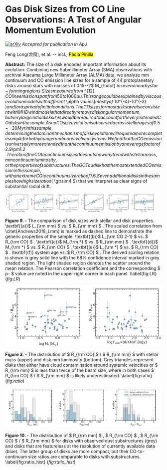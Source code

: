 <div class="macros" style="visibility:hidden;">
$\newcommand{\ensuremath}{}$
$\newcommand{\xspace}{}$
$\newcommand{\object}[1]{\texttt{#1}}$
$\newcommand{\farcs}{{.}''}$
$\newcommand{\farcm}{{.}'}$
$\newcommand{\arcsec}{''}$
$\newcommand{\arcmin}{'}$
$\newcommand{\vdag}{(v)^\dagger}$
$\newcommand$
$\newcommand$
$\newcommand{\feng}[1]$
$\newcommand{\oi}{[O {\scriptsize I}]}$</div>

# Gas Disk Sizes from CO Line Observations: A Test of Angular Momentum Evolution

<div id="comments">

 [![arXiv](https://img.shields.io/badge/arXiv-2203.16735-b31b1b.svg)](https://arxiv.org/abs/2203.16735) _Accepted for publication in ApJ_

</div>

<div id="authors">
Feng Long(龙凤), et al. -- incl., <mark>Paola Pinilla</mark> 
</div>

<div id="abstract">

 **Abstract:** The size of a disk encodes important information about its evolution. Combining new Submillimeter Array (SMA) observations with archival Atacama Large Millimeter Array (ALMA) data, we analyze mm continuum and CO emission line sizes for a sample of 44 protoplanetary disks around stars with masses of 0.15--2$ M_{\odot} $in several nearby star-forming regions.Sizes measured from$ ^{12} $CO line emission span from 50 to 1000 au. This range could be explained by viscous evolution models with different$ \alpha $values (mostly of$ 10^{-4}-10^{-3} $) and/or a spread of initial conditions.The CO sizes for most disks are also consistent with MHD wind models that directly remove disk angular momentum, but very large initial disk sizes would be required to account for the very extended CO disks in the sample. As no CO size evolution is observed across stellar ages of 0.5--20 Myr in this sample, determining the dominant mechanism of disk evolution will require a more complete sample for both younger and more evolved systems.We find that the CO emission is universally more extended than the continuum emission by an average factor of$ 2.9\pm1.2 $.The ratio of the CO to continuum sizes does not show any trend with stellar mass, mm continuum luminosity, or the properties of substructures.The GO Tau disk has the most extended CO emission in this sample, with an extreme CO to continuum size ratio of 7.6.Seven additional disks in the sample show high size ratios ($ \gtrsim4 $) that we interpret as clear signs of substantial radial drift.

</div>
<div id="div_fig1">

<img src="tmp_2203.16735/Lmm_Rmm_loglog_2021.png" alt="Fig9.1" width="16%"/><img src="tmp_2203.16735/Ms_Rmm_loglog_2022_scatter.png" alt="Fig9.2" width="16%"/><img src="tmp_2203.16735/Ls_Rco_loglog_2021_scatter.png" alt="Fig9.3" width="16%"/><img src="tmp_2203.16735/Lco_Rco_loglog_2021_scatter.png" alt="Fig9.4" width="16%"/><img src="tmp_2203.16735/Ms_Rco_loglog_2022_scatter.png" alt="Fig9.5" width="16%"/><img src="tmp_2203.16735/Age_Rgas_loglog_2022_scatter.png" alt="Fig9.6" width="16%"/>

**Figure 9. -** The comparison of disk sizes with stellar and disk properties. \textbf{(a)}$ L_{\rm mm} $  vs.  $ R_{\rm mm} $ . The scaled correlation from \citet{Andrews2018_Lmm} is marked as dashed line to demonstrate the generic properties of the sample.  \textbf{(b)}$ L_{\rm CO 2-1} $  vs.  $ R_{\rm CO} $ .
\textbf{(c)}$ M_{\rm *} $  vs.  $ R_{\rm mm} $ . \textbf{(d)}$ M_{\rm *} $  vs.  $ R_{\rm CO} $ . \textbf{(e)}$ L_{\rm *} $  vs.  $ R_{\rm CO} $ . \textbf{(f)} system age vs.  $ R_{\rm CO} $ .  The derived scaling relation is shown in grey solid line with the 68\% confidence interval marked in grey shaded region. The light shaded region denotes the scatter around the mean relation. The Pearson correlation coefficient and the corresponding  $ p- $ value are noted in the upper right corner in each panel.
\label{fig:LR} (*fig:LR*)

</div>
<div id="div_fig2">

<img src="tmp_2203.16735/Ms_ratio_2021.png" alt="Fig3.1" width="50%"/><img src="tmp_2203.16735/Lmm_ratio_2021.png" alt="Fig3.2" width="50%"/>

**Figure 3. -** The distribution of  $ R_{\rm CO} $ / $ R_{\rm mm} $  with stellar mass (upper) and disk mm luminosity (bottom). Grey triangles represent disks that either have cloud contamination around systemic velocities or  $ R_{\rm mm} $  is less than twice of the beam size, where in both cases  $ R_{\rm CO} $ / $ R_{\rm mm} $  is likely underestimated. \label{fig:ratio} (*fig:ratio*)

</div>
<div id="div_fig3">

<img src="tmp_2203.16735/Rmm_hist.png" alt="Fig10.1" width="33%"/><img src="tmp_2203.16735/Rco_hist.png" alt="Fig10.2" width="33%"/><img src="tmp_2203.16735/ratio_hist.png" alt="Fig10.3" width="33%"/>

**Figure 10. -** The distribution of  $ R_{\rm mm} $ ,  $ R_{\rm CO} $ ,  $ R_{\rm CO} $ / $ R_{\rm mm} $  for disks with observed dust substructures (grey) and disks that are featureless at the resolution of currently available data (blue). The latter group of disks are more compact, but their CO-to-continuum size ratios are comparable to disks with substructures. \label{fig:ratio_hist} (*fig:ratio_hist*)

</div>
